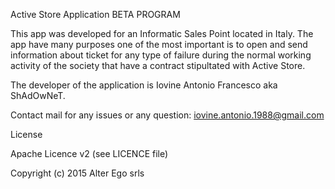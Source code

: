 
Active Store Application
BETA PROGRAM

This app was developed for an Informatic Sales Point located in Italy.
The app have many purposes one of the most important is to open and send information about ticket for any type of 
failure during the normal working activity of the society that have a contract stipultated with Active Store.

The developer of the application is Iovine Antonio Francesco aka ShAdOwNeT.

Contact mail for any issues or any question:
iovine.antonio.1988@gmail.com

License

Apache Licence v2 (see LICENCE file)

Copyright (c) 2015 Alter Ego srls
